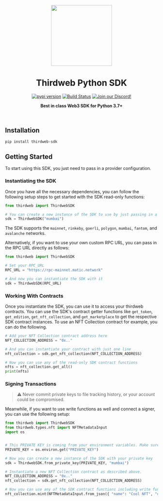 <p align="center">
<br />
<a href="https://thirdweb.com"><img src="https://github.com/thirdweb-dev/typescript-sdk/blob/main/logo.svg?raw=true" width="200" alt=""/></a>
<br />
</p>
<h1 align="center">Thirdweb Python SDK</h1>
<p align="center">
<a href="https://pypi.org/project/thirdweb-sdk/"><img src="https://img.shields.io/pypi/v/thirdweb-sdk?color=red&logo=pypi&logoColor=red" alt="pypi version"/></a>
<a href="https://github.com/thirdweb-dev/python-sdk/actions"><img alt="Build Status" src="https://github.com/thirdweb-dev/python-sdk/actions/workflows/tests.yml/badge.svg"/></a>
<a href="https://discord.gg/thirdweb"><img alt="Join our Discord!" src="https://img.shields.io/discord/834227967404146718.svg?color=7289da&label=discord&logo=discord&style=flat"/></a>

</p>
<p align="center"><strong>Best in class Web3 SDK for Python 3.7+</strong></p>
<br />

## Installation

```bash
pip install thirdweb-sdk
```

## Getting Started

To start using this SDK, you just need to pass in a provider configuration.
### Instantiating the SDK

Once you have all the necessary dependencies, you can follow the following setup steps to get started with the SDK read-only functions:

```python
from thirdweb import ThirdwebSDK

# You can create a new instance of the SDK to use by just passing in a network name
sdk = ThirdwebSDK("mumbai")
```

The SDK supports the `mainnet`, `rinkeby`, `goerli`, `polygon`, `mumbai`, `fantom`, and `avalanche` networks.

Alternatively, if you want to use your own custom RPC URL, you can pass in the RPC URL directly as follows:

```python
from thirdweb import ThirdwebSDK

# Set your RPC_URL
RPC_URL = "https://rpc-mainnet.matic.network"

# And now you can instantiate the SDK with it
sdk = ThirdwebSDK(RPC_URL)
```

### Working With Contracts

Once you instantiate the SDK, you can use it to access your thirdweb contracts. You can use the SDK's contract getter functions like `get_token`, `get_edition`, `get_nft_collection`, and `get_marketplace` to get the respective SDK contract instances. To use an NFT Collection contract for example, you can do the following.

```python
# Add your NFT Collection contract address here
NFT_COLLECTION_ADDRESS = "0x.."

# And you can instantiate your contract with just one line
nft_collection = sdk.get_nft_collection(NFT_COLLECTION_ADDRESS)

# Now you can use any of the read-only SDK contract functions
nfts = nft_collection.get_all()
print(nfts)
```

### Signing Transactions

> :warning: Never commit private keys to file tracking history, or your account could be compromised.

Meanwhile, if you want to use write functions as well and connect a signer, you can use the following setup:

```python
from thirdweb import ThirdwebSDK
from thirdweb.types.nft import NFTMetadataInput
import os


# This PRIVATE KEY is coming from your environment variables. Make sure to never put it in a tracked file or share it with anyone.
PRIVATE_KEY = os.environ.get("PRIVATE_KEY")

# Now you can create a new instance of the SDK with your private key
sdk = ThirdwebSDK.from_private_key(PRIVATE_KEY, "mumbai")

# Instantiate a new NFT Collection contract as described above.
NFT_COLLECTION_ADDRESS = "0x.."
nft_collection = sdk.get_nft_collection(NFT_COLLECTION_ADDRESS)

# Now you can use any of the SDK contract functions including write functions
nft_collection.mint(NFTMetadataInput.from_json({ "name": "Cool NFT", "description": "Minted with the Python SDK!" }))
```
